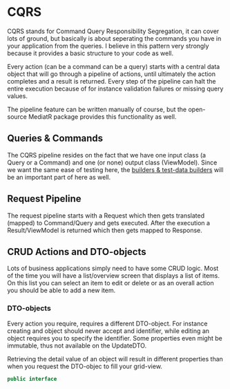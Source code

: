 # CQRS

CQRS stands for Command Query Responsibility Segregation, it can cover lots of ground, but basically is about seperating the commands you have in your application from the queries.  I believe in this pattern very strongly because it provides a basic structure to your code as well.  

Every action (can be a command can be a query) starts with a central data object that will go through a pipeline of actions, until ultimately the action completes and a result is returned.  Every step of the pipeline can halt the entire execution because of for instance validation failures or missing query values.

The pipeline feature can be written manually of course, but the open-source MediatR package provides this functionality as well.

## Queries & Commands

The CQRS pipeline resides on the fact that we have one input class (a Query or a Command) and one (or none) output class (ViewModel).  Since we want the same ease of testing here, the  [builders & test-data builders](../data-builder.md) will be an important part of here as well.

## Request Pipeline

The request pipeline starts with a Request which then gets translated (mapped) to Command/Query and gets executed.  After the execution a Result/ViewModel is returned which then gets mapped to Response.

## CRUD Actions and DTO-objects

Lots of business applications simply need to have some CRUD logic.  Most of the time you will have a list/overview screen that displays a list of items.  On this list you can select an item to edit or delete or as an overall action you should be able to add a new item.

### DTO-objects
Every action you require, requires a different DTO-object.  For instance creating and object should never accept and identifier, while editing an object requires you to specify the identifier.  Some properties even might be immutable, thus not available on the UpdateDTO.

Retrieving the detail value of an object will result in different properties than when you request the DTO-objec to fill your grid-view.


```csharp
public interface 
```




